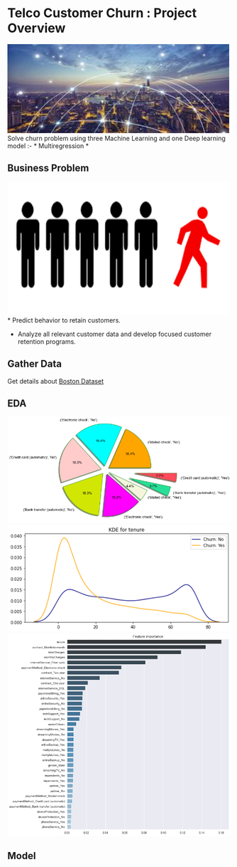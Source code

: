 # Telco Customer Churn : Project Overview
<img src="images/main.jpg" width ="500" height="200" >
Solve churn problem using three Machine Learning and one Deep learning model :-
* Multiregression 
*
   

## Business Problem
  <img src="images/customer.png" width ="500" height="300" >
  * Predict behavior to retain customers. 
  
  * Analyze all relevant customer data and develop focused customer retention programs.

## Gather Data
  Get details about [Boston Dataset](https://scikit-learn.org/stable/modules/generated/sklearn.datasets.load_boston.html)
   
## EDA
   ![](images/churn.png)
   ![](images/churn3.png)
   ![](images/churn2.png)

      
## Model
